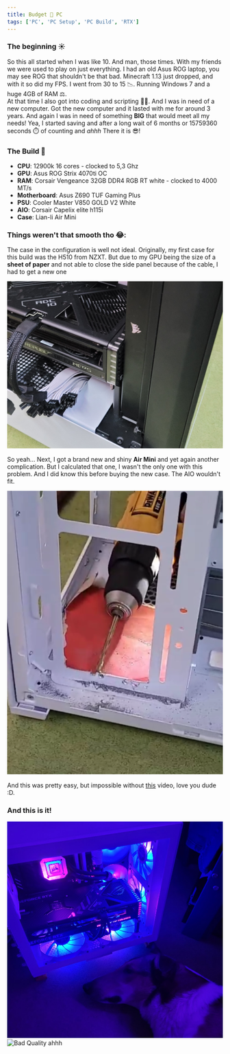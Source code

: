 ```yaml
---
title: Budget 🥺 PC
tags: ['PC', 'PC Setup', 'PC Build', 'RTX']
---
```


### The beginning ☀️

So this all started when I was like 10. And man, those times. With my friends we were used to play on just everything. I had an old Asus ROG laptop, you may see ROG that shouldn't be that bad. Minecraft 1.13 just dropped, and with it so did my FPS. I went from 30 to 15 📉. Running Windows 7 and a huge 4GB of RAM ⚖️. <br />
At that time I also got into coding and scripting 👨‍💻. And I was in need of a new computer. Got the new computer and it lasted with me for around 3 years. And again I was in need of something **BIG** that would meet all my needs! Yea, I started saving and after a long wait of 6 months or 15759360 seconds ⏱️ of counting and *ahhh* There it is 😎! 

### The Build 🧭
* **CPU**: 12900k 16 cores - clocked to 5,3 Ghz
* **GPU**: Asus ROG Strix 4070ti OC
* **RAM**: Corsair Vengeance 32GB DDR4 RGB RT white - clocked to 4000 MT/s
* **Motherboard**: Asus Z690 TUF Gaming Plus
* **PSU**: Cooler Master V850 GOLD V2 White
* **AIO**: Corsair Capelix elite h115i
* **Case**: Lian-li Air Mini

### Things weren't that smooth tho 😂:
The case in the configuration is well not ideal. Originally, my first case for this build was the H510 from NZXT. But due to my GPU being the size of a **sheet of paper** and not able to close the side panel because of the cable, I had to get a new one <br />

![PC](/index/PC/gpu.jpg) <br />

So yeah... Next, I got a brand new and shiny **Air Mini** and yet again another complication. But I calculated that one, I wasn't the only one with this problem. And I did know this before buying the new case. The AIO wouldn't fit. <br />

![Problem](/index/PC/solved.png) <br />

And this was pretty easy, but impossible without [this](https://www.youtube.com/watch?v=fnhjMb_ozb0) video, love you dude :D.

### And this is it!

![Bad Quality ahhh](/index/PC/beauty.jpg)
![Bad Quality ahhh](/index/PC/pc.gif)


